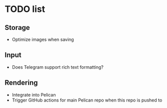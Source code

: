 # TODO list

## Storage

- Optimize images when saving

## Input

- Does Telegram support rich text formatting?

## Rendering

- Integrate into Pelican
- Trigger GitHub actions for main Pelican repo when this repo is pushed to
